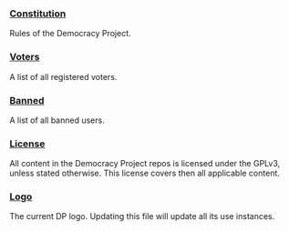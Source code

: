 ### [Constitution](https://github.com/democracy-project/info/blob/master/constitution.md)
Rules of the Democracy Project.

### [Voters](https://github.com/democracy-project/info/blob/master/voters.csv)
A list of all registered voters.

### [Banned](https://github.com/democracy-project/info/blob/master/banned.csv)
A list of all banned users.

### [License](https://github.com/democracy-project/info/blob/master/license)
All content in the Democracy Project repos is licensed under the GPLv3, unless stated otherwise. This license covers then all applicable content.

### [Logo](https://github.com/democracy-project/info/blob/master/logo.svg)
The current DP logo. Updating this file will update all its use instances.